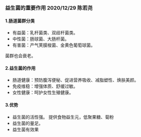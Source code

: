 ### 益生菌的重要作用 2020/12/29 陈若尧

#### 1.肠道菌群分类
* 有益菌：乳杆菌类、双歧杆菌类。
* 中性菌：肠球菌、大肠杆菌。
* 有害菌：产气荚膜梭菌、金黄色葡萄球菌。

菌群也会衰老。

#### 2.益生菌的作用
* 肠道健康：预防腹泻便秘、促进营养吸收、减脂塑性、焕肤美颜。
* 免疫维稳：增强体质、舒缓过敏。
* 女性健康：呵护女性生殖健康。

#### 3.优势
* 益生菌的活性强。
提供食物益生元，低聚果糖、菊粉
* 益生菌的量足。
* 益生菌有效果